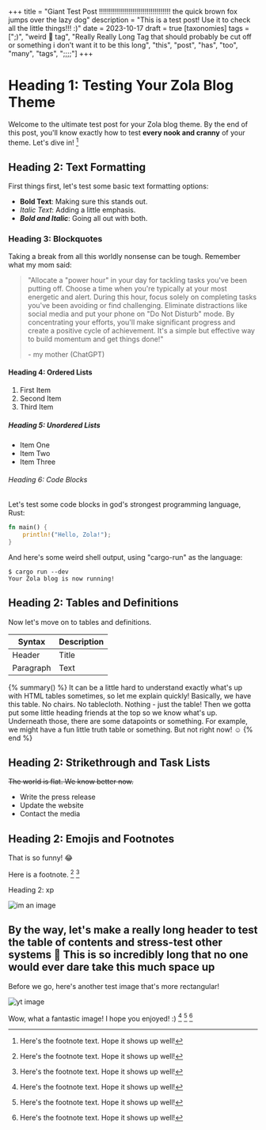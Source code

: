 +++
title = "Giant Test Post !!!!!!!!!!!!!!!!!!!!!!!!!!!!!!!!!!!! the quick brown fox jumps over the lazy dog"
description = "This is a test post! Use it to check all the little things!!! :)"
date = 2023-10-17
draft = true
[taxonomies]
tags = [";)", "weird 🤩 tag", "Really Really Long Tag that should probably be cut off or something i don't want it to be this long", "this", "post", "has", "too", "many", "tags", ";;;;"]
+++

# Heading 1: Testing Your Zola Blog Theme

Welcome to the ultimate test post for your Zola blog theme. By the end of this post, you'll know exactly how to test **every nook and cranny** of your theme. Let's dive in! [^1]

## Heading 2: Text Formatting

First things first, let's test some basic text formatting options:

- **Bold Text**: Making sure this stands out.
- *Italic Text*: Adding a little emphasis.
- ***Bold and Italic***: Going all out with both.

### Heading 3: Blockquotes

Taking a break from all this worldly nonsense can be tough. Remember what my mom said:

> "Allocate a "power hour" in your day for tackling tasks you've been putting off. Choose a time when you're typically at your most energetic and alert. During this hour, focus solely on completing tasks you've been avoiding or find challenging. Eliminate distractions like social media and put your phone on "Do Not Disturb" mode. By concentrating your efforts, you'll make significant progress and create a positive cycle of achievement. It's a simple but effective way to build momentum and get things done!"  
>
> \- my mother (ChatGPT)

#### Heading 4: Ordered Lists

1. First Item
2. Second Item
3. Third Item

##### Heading 5: Unordered Lists

- Item One
- Item Two
- Item Three

###### Heading 6: Code Blocks

Let's test some code blocks in god's strongest programming language, Rust:

```rust
fn main() {
    println!("Hello, Zola!");
}
```

And here's some weird shell output, using "cargo-run" as the language:

```cargo-run
$ cargo run --dev
Your Zola blog is now running!
```

## Heading 2: Tables and Definitions

Now let's move on to tables and definitions.

| Syntax | Description |
|---|---|
| Header | Title |
| Paragraph | Text |

{% summary() %}
It can be a little hard to understand exactly what's up with HTML tables sometimes, so let me explain quickly! Basically, we have this table. No chairs. No tablecloth. Nothing - just the table! Then we gotta put some little heading friends at the top so we know what's up. Underneath those, there are some datapoints or something. For example, we might have a fun little truth table or something. But not right now! ☺️
{% end %}

## Heading 2: Strikethrough and Task Lists

~~The world is flat. We know better now.~~

- Write the press release
- Update the website
- Contact the media

## Heading 2: Emojis and Footnotes

That is so funny! :joy:

Here is a footnote. [^1] [^2]

Heading 2: xp

![im an image](https://placehold.co/4000x4000)

## By the way, let's make a really long header to test the table of contents and stress-test other systems 🤩 This is so incredibly long that no one would ever dare take this much space up

Before we go, here's another test image that's more rectangular!

![yt image](https://i.ytimg.com/vi/XI7Rvl-saOI/maxresdefault.jpg)

Wow, what a fantastic image! I hope you enjoyed! :) [^3] [^4] [^5]

[^1]: Here's the footnote text. Hope it shows up well!

[^2]: Here's the footnote text. Hope it shows up well!

[^3]: Here's the footnote text. Hope it shows up well!

[^4]: Here's the footnote text. Hope it shows up well!

[^5]: Here's the footnote text. Hope it shows up well!

